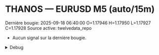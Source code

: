 # THANOS — EURUSD M5 (auto/15m)
Dernière bougie: 2025-09-18 06:40:00  O=1.17946  H=1.17950  L=1.17927  C=1.17928
Source active: twelvedata_repo

- Aucun signal sur la dernière bougie.

<details><summary>Debug</summary>

- TD_API_KEY manquant.

</details>